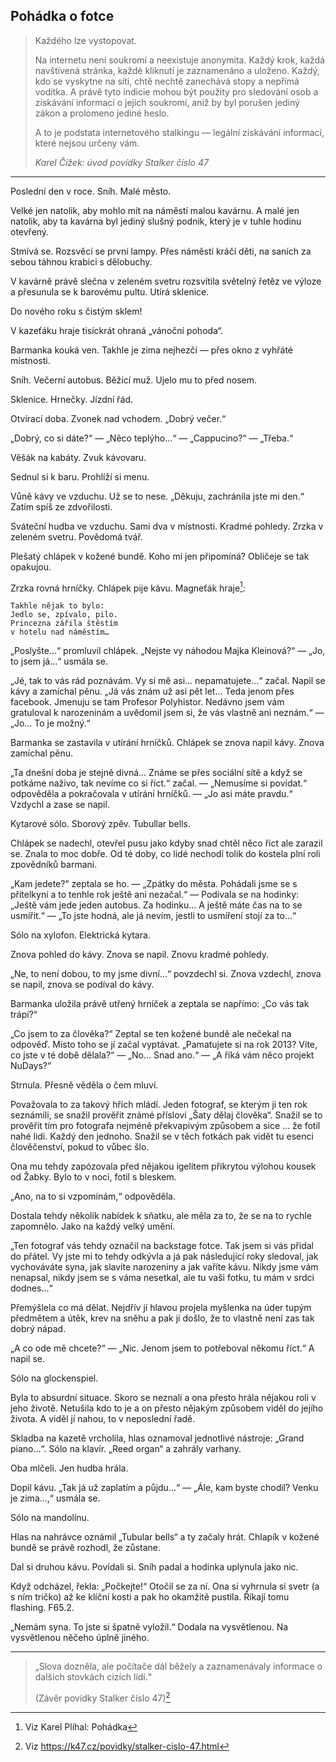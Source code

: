 ## Pohádka o fotce

> Každého lze vystopovat.
>
> Na internetu není soukromí a neexistuje anonymita. Každý krok, každá navštívená stránka, každé kliknutí je zaznamenáno a uloženo. Každý, kdo se vyskytne na síti, chtě nechtě zanechává stopy a nepřímá vodítka. A právě tyto indicie mohou být použity pro sledování osob a získávání informací o jejich soukromí, aniž by byl porušen jediný zákon a prolomeno jediné heslo.
>
> A to je podstata internetového stalkingu — legální získávání informací, které nejsou určeny vám.
>
> *Karel Čížek: úvod povídky Stalker číslo 47*

* * *

Poslední den v roce. Sníh. Malé město.

Velké jen natolik, aby mohlo mít na náměstí malou kavárnu. A malé jen natolik, aby ta kavárna byl jediný slušný podnik, který je v tuhle hodinu otevřený.

Stmívá se. Rozsvěcí se první lampy. Přes náměstí kráčí děti, na saních za sebou táhnou krabici s dělobuchy.

V kavárně právě slečna v zeleném svetru rozsvítila světelný řetěz ve výloze a přesunula se k barovému pultu. Utírá sklenice.

Do nového roku s čistým sklem!

V kazeťáku hraje tisíckrát ohraná „vánoční pohoda“.

Barmanka kouká ven. Takhle je zima nejhezčí — přes okno z vyhřáté místnosti.

Sníh. Večerní autobus. Běžící muž. Ujelo mu to před nosem.

Sklenice. Hrnečky. Jízdní řád.

Otvírací doba. Zvonek nad vchodem. „Dobrý večer.“

„Dobrý, co si dáte?“ — „Něco teplýho...“ — „Cappucino?“ — „Třeba.“

Věšák na kabáty. Zvuk kávovaru.

Sednul si k baru. Prohlíží si menu.

Vůně kávy ve vzduchu. Už se to nese. „Děkuju, zachránila jste mi den.“ Zatím spíš ze zdvořilosti.

Sváteční hudba ve vzduchu. Sami dva v místnosti. Kradmé pohledy. Zrzka v zeleném svetru. Povědomá tvář.

Plešatý chlápek v kožené bundě. Koho mi jen připomíná? Obličeje se tak opakujou.

Zrzka rovná hrníčky. Chlápek pije kávu. Magneťák hraje[^pof1]:

	Takhle nějak to bylo:
	Jedlo se, zpívalo, pilo.
	Princezna zářila štěstím
	v hotelu nad náměstím…

„Poslyšte...“ promluvil chlápek. „Nejste vy náhodou Majka Kleinová?“ — „Jo, to jsem já...“ usmála se.

„Jé, tak to vás rád poznávám. Vy si mě asi... nepamatujete...“ začal. Napil se kávy a zamíchal pěnu. „Já vás znám už asi pět let... Teda jenom přes facebook. Jmenuju se tam Profesor Polyhistor. Nedávno jsem vám gratuloval k narozeninám a uvědomil jsem si, že vás vlastně ani neznám.“ — „Jo... To je možný.“

Barmanka se zastavila v utírání hrníčků. Chlápek se znova napil kávy. Znova zamíchal pěnu.

„Ta dnešní doba je stejně divná... Známe se přes sociální sítě a když se potkáme naživo, tak nevíme co si říct.“ začal. — „Nemusíme si povídat.“ odpověděla a pokračovala v utírání hrníčků. — „Jo asi máte pravdu.“ Vzdychl a zase se napil.

Kytarové sólo. Sborový zpěv. Tubullar bells.

Chlápek se nadechl, otevřel pusu jako kdyby snad chtěl něco říct ale zarazil se. Znala to moc dobře. Od té doby, co lidé nechodí tolik do kostela plní roli zpovědníků barmani.

„Kam jedete?“ zeptala se ho. — „Zpátky do města. Pohádali jsme se s přítelkyní a to tenhle rok ještě ani nezačal.“ — Podívala se na hodinky: „Ještě vám jede jeden autobus. Za hodinku... A ještě máte čas na to se usmířit.“ — „To jste hodná, ale já nevím, jestli to usmíření stojí za to...“

Sólo na xylofon. Elektrická kytara.

Znova pohled do kávy. Znova se napil. Znovu kradmé pohledy.

„Ne, to není dobou, to my jsme divní...“ povzdechl si. Znova vzdechl, znova se napil, znova se podíval do kávy.

Barmanka uložila právě utřený hrníček a zeptala se napřímo: „Co vás tak trápí?“

„Co jsem to za člověka?“ Zeptal se ten kožené bundě ale nečekal na odpověď. Místo toho se jí začal vyptávat. „Pamatujete si na rok 2013? Víte, co jste v té době dělala?“ — „No... Snad ano.“ — „A říká vám něco projekt NuDays?“

Strnula. Přesně věděla o čem mluví.

Považovala to za takový hřích mládí. Jeden fotograf, se kterým ji ten rok seznámili, se snažil prověřit známé přísloví „Šaty dělaj člověka“. Snažil se to prověřit tím pro fotografa nejméně překvapivým způsobem a sice ... že fotil nahé lidi. Každý den jednoho. Snažil se v těch fotkách pak vidět tu esenci člověčenství, pokud to vůbec šlo.

Ona mu tehdy zapózovala před nějakou igelitem přikrytou výlohou kousek od Žabky. Bylo to v noci, fotil s bleskem.

„Ano, na to si vzpomínám,“ odpověděla.

Dostala tehdy několik nabídek k sňatku, ale měla za to, že se na to rychle zapomnělo. Jako na každý velký umění.

„Ten fotograf vás tehdy označil na backstage fotce. Tak jsem si vás přidal do přátel. Vy jste mi to tehdy odkývla a já pak následující roky sledoval, jak vychováváte syna, jak slavíte narozeniny a jak vaříte kávu. Nikdy jsme vám nenapsal, nikdy jsem se s váma nesetkal, ale tu vaši fotku, tu mám v srdci dodnes...“

Přemýšlela co má dělat. Nejdřív jí hlavou projela myšlenka na úder tupým předmětem a útěk, krev na sněhu a pak jí došlo, že to vlastně není zas tak dobrý nápad.

„A co ode mě chcete?“ — „Nic. Jenom jsem to potřeboval někomu říct.“ A napil se.

Sólo na glockenspiel.

Byla to absurdní situace. Skoro se neznali a ona přesto hrála nějakou roli v jeho životě. Netušila kdo to je a on přesto nějakým způsobem viděl do jejího života. A viděl jí nahou, to v neposlední řadě.

Skladba na kazetě vrcholila, hlas oznamoval jednotlivé nástroje: „Grand piano...“. Sólo na klavír. „Reed organ“ a zahrály varhany.

Oba mlčeli. Jen hudba hrála.

Dopil kávu. „Tak já už zaplatím a půjdu...“ — „Ále, kam byste chodil? Venku je zima...,“ usmála se.

Sólo na mandolínu.

Hlas na nahrávce oznámil „Tubular bells“ a ty začaly hrát. Chlapík v kožené bundě se právě rozhodl, že zůstane.

Dal si druhou kávu. Povídali si. Sníh padal a hodinka uplynula jako nic.

Když odcházel, řekla: „Počkejte!“ Otočil se za ní. Ona si vyhrnula si svetr (a s ním tričko) až ke klíční kosti a pak ho okamžitě pustila. Říkají tomu flashing. F65.2.

„Nemám syna. To jste si špatně vyložil.“ Dodala na vysvětlenou. Na vysvětlenou něčeho úplně jiného.

* * *

> „Slova dozněla, ale počítače dál běžely a zaznamenávaly informace o dalších stovkách cizích lidí.“
>
> (Závěr povídky Stalker číslo 47)[^pof2]

[^pof1]: Viz Karel Plíhal: Pohádka

[^pof2]: Viz https://k47.cz/povidky/stalker-cislo-47.html
